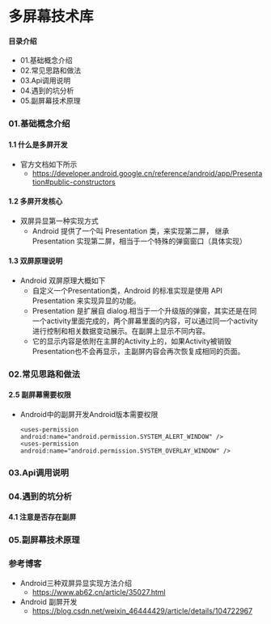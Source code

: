 # 多屏幕技术库
#### 目录介绍
- 01.基础概念介绍
- 02.常见思路和做法
- 03.Api调用说明
- 04.遇到的坑分析
- 05.副屏幕技术原理


### 01.基础概念介绍
#### 1.1 什么是多屏开发
- 官方文档如下所示
    - https://developer.android.google.cn/reference/android/app/Presentation#public-constructors


#### 1.2 多屏开发核心
- 双屏异显第一种实现方式
    - Android 提供了一个叫 Presentation 类，来实现第二屏， 继承 Presentation 实现第二屏，相当于一个特殊的弹窗窗口（具体实现）


#### 1.3 双屏原理说明
- Android 双屏原理大概如下
    - 自定义一个Presentation类，Android 的标准实现是使用 API Presentation 来实现异显的功能。
    - Presentation 是扩展自 dialog.相当于一个升级版的弹窗，其实还是在同一个activity里面完成的，两个屏幕里面的内容，可以通过同一个activity进行控制和相关数据变动展示。在副屏上显示不同内容。
    - 它的显示内容是依附在主屏的Activity上的，如果Activity被销毁Presentation也不会再显示，主副屏内容会再次恢复成相同的页面。



### 02.常见思路和做法



#### 2.5 副屏幕需要权限
- Android中的副屏开发Android版本需要权限
    ```
    <uses-permission android:name="android.permission.SYSTEM_ALERT_WINDOW" />
    <uses-permission android:name="android.permission.SYSTEM_OVERLAY_WINDOW" />
    ```



### 03.Api调用说明




### 04.遇到的坑分析
#### 4.1 注意是否存在副屏



### 05.副屏幕技术原理





### 参考博客
- Android三种双屏异显实现方法介绍
  - https://www.ab62.cn/article/35027.html
- Android 副屏开发
  - https://blog.csdn.net/weixin_46444429/article/details/104722967







